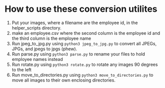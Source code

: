 # How to use these conversion utilites

1. Put your images, where a filename are the employee id, in the helper_scripts directory.
2. make an employee.csv where the second column is the employee id and the third column is the employee name
3. Run jpeg_to_jpg.py using ```python3 jpeg_to_jpg.py``` to convert all JPEGs, JPGs, and jpegs to jpgs (phew).
4. Run parse.py using ```python3 parse.py``` to rename your files to hold employee names instead
5. Run rotate.py using ```python3 rotate.py``` to rotate any images 90 degrees to the left
6. Run move_to_directories.py using ```python3 move_to_directories.py``` to move all images to their own enclosing directories.